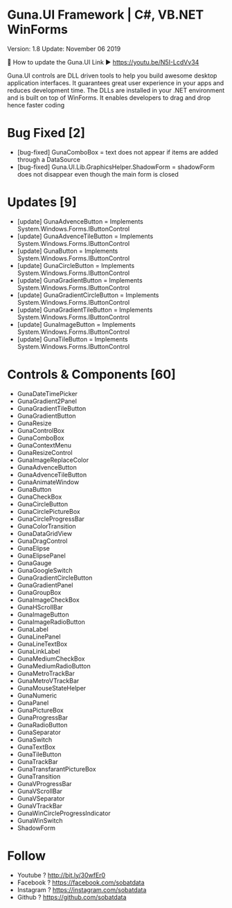 # Guna.UI Framework | C#, VB.NET WinForms
Version: 1.8
Update: November 06 2019

📌 How to update the Guna.UI
Link ►  https://youtu.be/N5I-LcdVv34

Guna.UI controls are DLL driven tools to help you build awesome desktop application interfaces. It guarantees great user experience in your apps and reduces development time. The DLLs are installed in your .NET environment and is built on top of WinForms. It enables developers to drag and drop hence faster coding

# Bug Fixed [2] 
* [bug-fixed] GunaComboBox = text does not appear if items are added through a DataSource
* [bug-fixed] Guna.UI.Lib.GraphicsHelper.ShadowForm = shadowForm does not disappear even though the main form is closed

# Updates [9] 
* [update] GunaAdvenceButton = Implements System.Windows.Forms.IButtonControl
* [update] GunaAdvenceTileButton  = Implements System.Windows.Forms.IButtonControl
* [update] GunaButton = Implements System.Windows.Forms.IButtonControl
* [update] GunaCircleButton = Implements System.Windows.Forms.IButtonControl
* [update] GunaGradientButton = Implements System.Windows.Forms.IButtonControl
* [update] GunaGradientCircleButton = Implements System.Windows.Forms.IButtonControl
* [update] GunaGradientTileButton = Implements System.Windows.Forms.IButtonControl
* [update] GunaImageButton = Implements System.Windows.Forms.IButtonControl
* [update] GunaTileButton = Implements System.Windows.Forms.IButtonControl 

# Controls & Components [60]
* GunaDateTimePicker
* GunaGradient2Panel
* GunaGradientTileButton
* GunaGradientButton
* GunaResize
* GunaControlBox 
* GunaComboBox
* GunaContextMenu
* GunaResizeControl
* GunaImageReplaceColor
* GunaAdvenceButton
* GunaAdvenceTileButton
* GunaAnimateWindow
* GunaButton
* GunaCheckBox
* GunaCircleButton
* GunaCirclePictureBox
* GunaCircleProgressBar
* GunaColorTransition
* GunaDataGridView
* GunaDragControl
* GunaElipse
* GunaElipsePanel
* GunaGauge
* GunaGoogleSwitch
* GunaGradientCircleButton
* GunaGradientPanel
* GunaGroupBox
* GunaImageCheckBox
* GunaHScrollBar
* GunaImageButton
* GunaImageRadioButton
* GunaLabel
* GunaLinePanel
* GunaLineTextBox
* GunaLinkLabel
* GunaMediumCheckBox
* GunaMediumRadioButton
* GunaMetroTrackBar
* GunaMetroVTrackBar
* GunaMouseStateHelper
* GunaNumeric
* GunaPanel
* GunaPictureBox
* GunaProgressBar
* GunaRadioButton
* GunaSeparator
* GunaSwitch
* GunaTextBox
* GunaTileButton
* GunaTrackBar
* GunaTransfarantPictureBox
* GunaTransition
* GunaVProgressBar
* GunaVScrollBar
* GunaVSeparator
* GunaVTrackBar
* GunaWinCircleProgressIndicator
* GunaWinSwitch
* ShadowForm

# Follow
* Youtube ? http://bit.ly/30wfEr0
* Facebook ? https://facebook.com/sobatdata
* Instagram ? https://instagram.com/sobatdata
* Github ? https://github.com/sobatdata

